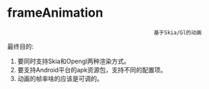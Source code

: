 # frameAnimation
                                                   基于Skia/Gl的动画
最终目的:
  1. 要同时支持Skia和Opengl两种渲染方式。
  2. 要支持Android平台的apk资源包，支持不同的配置项。
  3. 动画的帧率啥的应该是可调的。
